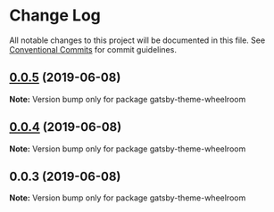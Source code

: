 # Change Log

All notable changes to this project will be documented in this file.
See [Conventional Commits](https://conventionalcommits.org) for commit guidelines.

## [0.0.5](https://github.com/jaccomeijer/wheelroom/compare/gatsby-theme-wheelroom@0.0.4...gatsby-theme-wheelroom@0.0.5) (2019-06-08)

**Note:** Version bump only for package gatsby-theme-wheelroom





## [0.0.4](https://github.com/jaccomeijer/wheelroom/compare/gatsby-theme-wheelroom@0.0.3...gatsby-theme-wheelroom@0.0.4) (2019-06-08)

**Note:** Version bump only for package gatsby-theme-wheelroom





## 0.0.3 (2019-06-08)

**Note:** Version bump only for package gatsby-theme-wheelroom

